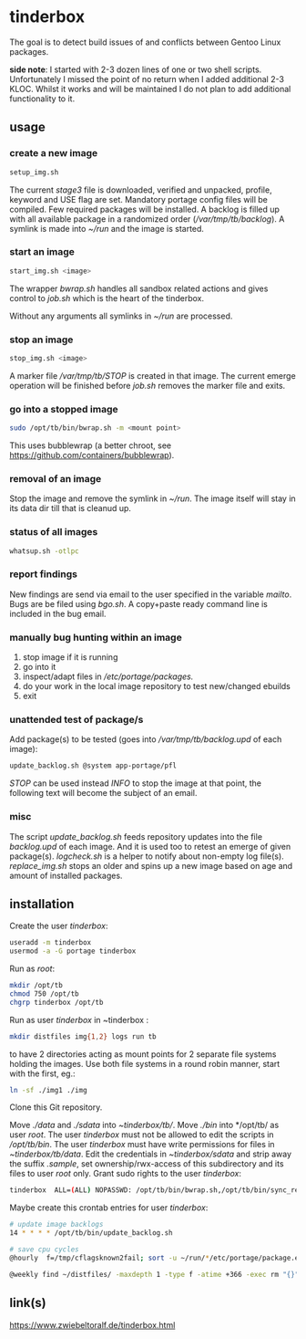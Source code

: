 # tinderbox
The goal is to detect build issues of and conflicts between Gentoo Linux packages.

**side note**:
I started with 2-3 dozen lines of one or two shell scripts.
Unfortunately I missed the point of no return when I added additional 2-3 KLOC.
Whilst it works and will be maintained I do not plan to add additional functionality to it.

## usage
### create a new image

```bash
setup_img.sh
```
The current *stage3* file is downloaded, verified and unpacked, profile, keyword and USE flag are set.
Mandatory portage config files will be compiled.
Few required packages will be installed.
A backlog is filled up with all available package in a randomized order (*/var/tmp/tb/backlog*).
A symlink is made into *~/run* and the image is started.

### start an image

```bash
start_img.sh <image>
```
The wrapper *bwrap.sh* handles all sandbox related actions and gives control to *job.sh* which is the heart of the tinderbox.

Without any arguments all symlinks in *~/run* are processed.

### stop an image

```bash
stop_img.sh <image>
```
A marker file */var/tmp/tb/STOP* is created in that image.
The current emerge operation will be finished before *job.sh* removes the marker file and exits.

### go into a stopped image

```bash
sudo /opt/tb/bin/bwrap.sh -m <mount point>
```
This uses bubblewrap (a better chroot, see https://github.com/containers/bubblewrap).

### removal of an image

Stop the image and remove the symlink in *~/run*.
The image itself will stay in its data dir till that is cleanud up.

### status of all images

```bash
whatsup.sh -otlpc
```
### report findings

New findings are send via email to the user specified in the variable *mailto*.
Bugs are be filed using *bgo.sh*. A copy+paste ready command line is included in the bug email.

### manually bug hunting within an image

1. stop image if it is running
2. go into it
3. inspect/adapt files in */etc/portage/packages.*
4. do your work in the local image repository to test new/changed ebuilds
5. exit

### unattended test of package/s

Add package(s) to be tested (goes into */var/tmp/tb/backlog.upd* of each image):

```bash
update_backlog.sh @system app-portage/pfl
```
*STOP* can be used instead *INFO* to stop the image at that point, the following text will become the subject of an email.

### misc
The script *update_backlog.sh* feeds repository updates into the file *backlog.upd* of each image.
And it is used too to retest an emerge of given package(s).
*logcheck.sh* is a helper to notify about non-empty log file(s).
*replace_img.sh* stops an older and spins up a new image based on age and amount of installed packages.

## installation
Create the user *tinderbox*:

```bash
useradd -m tinderbox
usermod -a -G portage tinderbox
```
Run as *root*:

```bash
mkdir /opt/tb
chmod 750 /opt/tb
chgrp tinderbox /opt/tb
```
Run as user *tinderbox* in ~tinderbox :

```bash
mkdir distfiles img{1,2} logs run tb
```
to have 2 directories acting as mount points for 2 separate file systems holding the images. Use both file systems in a round robin manner, start with the first, eg.:

```bash
ln -sf ./img1 ./img
```
Clone this Git repository.

Move *./data* and *./sdata* into *~tinderbox/tb/*.
Move *./bin* into */opt/tb/ as user *root*.
The user *tinderbox* must not be allowed to edit the scripts in */opt/tb/bin*.
The user *tinderbox* must have write permissions for files in *~tinderbox/tb/data*.
Edit the credentials in *~tinderbox/sdata* and strip away the suffix *.sample*, set ownership/rwx-access of this subdirectory and its files to user *root* only.
Grant sudo rights to the user *tinderbox*:

```bash
tinderbox  ALL=(ALL) NOPASSWD: /opt/tb/bin/bwrap.sh,/opt/tb/bin/sync_repo.sh,/opt/tb/bin/setup_img.sh,/opt/tb/bin/cgroup.sh
```
Maybe create this crontab entries for user *tinderbox*:

```bash
# update image backlogs
14 * * * * /opt/tb/bin/update_backlog.sh

# save cpu cycles
@hourly  f=/tmp/cflagsknown2fail; sort -u ~/run/*/etc/portage/package.env/cflags_default 2>/dev/null | column -t >$f && for i in $(ls -d ~/run/*/etc/portage/package.env/ 2>/dev/null); do cp $f $i; done

@weekly find ~/distfiles/ -maxdepth 1 -type f -atime +366 -exec rm "{}" \
```
## link(s)

https://www.zwiebeltoralf.de/tinderbox.html

